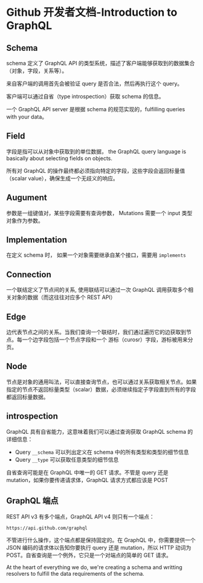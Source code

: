 # Github 开发者文档-Introduction to GraphQL

## Schema

schema 定义了 GraphQL API 的类型系统，描述了客户端能够获取到的数据集合（对象，字段，关系等）。

来自客户端的调用首先会被验证 query 是否合法，然后再执行这个 query。

客户端可以通过自省（type introspection）获取 schema 的信息。

一个 GraphQL API server 是根据 schema 的规范实现的，fulfilling queries with your data。

## Field

字段是指可以从对象中获取到的单位数据， the GraphQL query language is basically about selecting fields on objects.

所有对 GraphQL 的操作最终都必须指向特定的字段，这些字段会返回标量值（scalar value），确保生成一个无歧义的响应。

## Augument

参数是一组键值对，某些字段需要有查询参数， Mutations 需要一个 input 类型对象作为参数。

## Implementation

在定义 schema 时， 如果一个对象需要继承自某个接口，需要用 `implements`

## Connection

一个联结定义了节点间的关系, 使用联结可以通过一次 GraphQL 调用获取多个相关对象的数据（而这往往对应多个 REST API）

## Edge

边代表节点之间的关系。当我们查询一个联结时，我们通过遍历它的边获取到节点。每一个边字段包括一个节点字段和一个 游标（curosr）字段，游标被用来分页。

## Node

节点是对象的通用叫法，可以直接查询节点，也可以通过关系获取相关节点。如果指定的节点不返回标量类型（scalar）数据，必须继续指定子字段直到所有的字段都返回标量数据。

## introspection

GraphQL 具有自省能力，这意味着我们可以通过查询获取 GraphQL schema 的详细信息：

- Query `__schema` 可以列出定义在 schema 中的所有类型和类型的细节信息
- Query `__type` 可以获取任意类型的细节信息

自省查询可能是在 GraphQL 中唯一的 GET 请求。不管是 query 还是 mutation，如果你要传递请求体，GraphQL 请求方式都应该是 POST

## GraphQL 端点

REST API v3 有多个端点，GraphQL API v4 则只有一个端点：

```
https://api.github.com/graphql
```

不管进行什么操作，这个端点都是保持固定的。在 GraphQL 中，你需要提供一个 JSON 编码的请求体以告知你要执行 query 还是 mutation，所以 HTTP 动词为 POST。自省查询是一个例外，它只是一个对端点的简单的 GET 请求。


At the heart of everything we do, we're creating a schema and writting resolvers to fulfill the data requirements of the schema.
